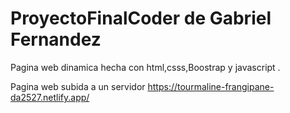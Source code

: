 # ProyectoFinalCoder de Gabriel Fernandez 

Pagina web dinamica hecha con html,csss,Boostrap y javascript . 

Pagina web subida a un servidor https://tourmaline-frangipane-da2527.netlify.app/
